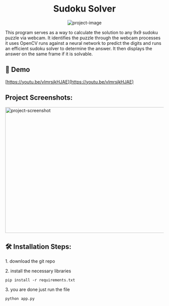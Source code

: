 <h1 align="center" id="title">Sudoku Solver</h1>

<p align="center"><img src="https://socialify.git.ci/lopa-ok/sudoku-solver/image?font=Source%20Code%20Pro&amp;language=1&amp;name=1&amp;owner=1&amp;pattern=Plus&amp;theme=Dark" alt="project-image"></p>

<p id="description">This program serves as a way to calculate the solution to any 9x9 sudoku puzzle via webcam. It identifies the puzzle through the webcam processes it uses OpenCV runs against a neural network to predict the digits and runs an efficient sudoku solver to determine the answer. It then displays the answer on the same frame if it is solvable.</p>

<h2>🚀 Demo</h2>

[https://youtu.be/vlmrsjkHJAE](https://youtu.be/vlmrsjkHJAE)

<h2>Project Screenshots:</h2>

<img src="https://i.imgur.com/YFs5d4F.png" alt="project-screenshot" width="600" height="400/">

<h2>🛠️ Installation Steps:</h2>

<p>1. download the git repo</p>

<p>2. install the necessary libraries</p>

```
pip install -r requirements.txt
```

<p>3. you are done just run the file</p>

```
python app.py
```
